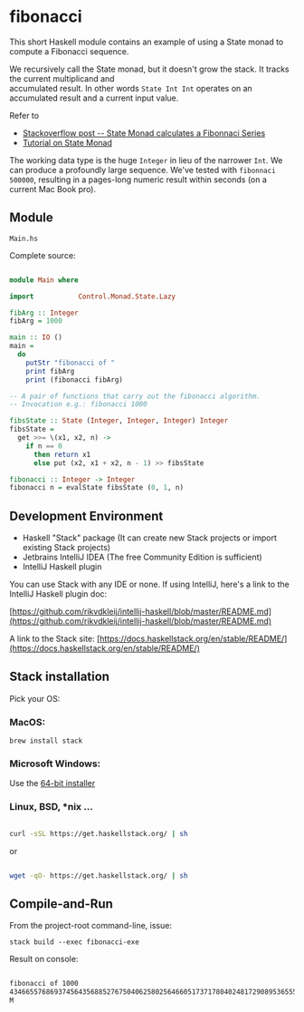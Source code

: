 # fibonacci

This short Haskell module contains an example of using a 
State monad to compute a Fibonacci sequence.

We recursively call the State monad, but it doesn't grow the stack. It tracks the current multiplicand and  
accumulated result. In other words `State Int Int` operates on an accumulated result and a current input value.

Refer to 
+ [Stackoverflow post -- State Monad calculates a Fibonnaci Series](https://stackoverflow.com/questions/26901206/implementing-factorial-and-fibonacci-using-state-monad-as-a-learning-exercise)
+ [Tutorial on State Monad](https://mvanier.livejournal.com/5846.html)

The working data type is the huge `Integer` in lieu of the narrower `Int`. We can produce a profoundly large sequence. 
We've tested with `fibonnaci 500000`, resulting in a pages-long numeric result within seconds 
(on a current Mac Book pro). 

## Module

`Main.hs`

Complete source:

```haskell

module Main where

import           Control.Monad.State.Lazy

fibArg :: Integer
fibArg = 1000

main :: IO ()
main =
  do
    putStr "fibonacci of "
    print fibArg
    print (fibonacci fibArg)

-- A pair of functions that carry out the fibonacci algorithm.
-- Invocation e.g.: fibonacci 1000

fibsState :: State (Integer, Integer, Integer) Integer
fibsState =
  get >>= \(x1, x2, n) ->
    if n == 0
      then return x1
      else put (x2, x1 + x2, n - 1) >> fibsState

fibonacci :: Integer -> Integer
fibonacci n = evalState fibsState (0, 1, n)

```

## Development Environment

+ Haskell "Stack" package (It can create new Stack projects or import existing Stack projects)
+ Jetbrains IntelliJ IDEA (The free Community Edition is sufficient)
+ IntelliJ Haskell plugin

You can use Stack with any IDE or none. If using IntelliJ, here's a link to the IntelliJ Haskell plugin doc:

[https://github.com/rikvdkleij/intellij-haskell/blob/master/README.md](https://github.com/rikvdkleij/intellij-haskell/blob/master/README.md)

A link to the Stack site: [https://docs.haskellstack.org/en/stable/README/](https://docs.haskellstack.org/en/stable/README/)

## Stack installation

Pick your OS:

### MacOS:

`brew install stack`

### Microsoft Windows:

Use the [64-bit installer](https://get.haskellstack.org/stable/windows-x86_64-installer.exe)

### Linux, BSD, *nix ...

```bash

curl -sSL https://get.haskellstack.org/ | sh

```

or

```bash

wget -qO- https://get.haskellstack.org/ | sh

```


## Compile-and-Run

From the project-root command-line, issue:

`stack build --exec fibonacci-exe`

Result on console:

```bash

fibonacci of 1000
43466557686937456435688527675040625802564660517371780402481729089536555417949051890403879840079255169295922593080322634775209689623239873322471161642996440906533187938298969649928516003704476137795166849228875
M

```
